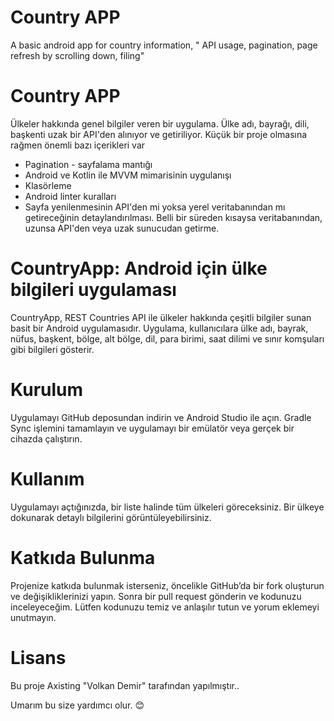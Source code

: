 # Country APP
A basic android app for country information, " API usage, pagination, page refresh by scrolling down, filing"

# Country APP
Ülkeler hakkında genel bilgiler veren bir uygulama. Ülke adı, bayrağı, dili, başkenti uzak bir API'den alınıyor ve getiriliyor.
Küçük bir proje olmasına rağmen önemli bazı içerikleri var
  - Pagination - sayfalama mantığı
  - Android ve Kotlin ile MVVM mimarisinin uygulanışı
  - Klasörleme
  - Android linter kuralları
  - Sayfa yenilenmesinin API'den mi yoksa yerel veritabanından mı getireceğinin detaylandırılması. Belli bir süreden kısaysa veritabanından, uzunsa API'den veya uzak sunucudan getirme.

 # CountryApp: Android için ülke bilgileri uygulaması
CountryApp, REST Countries API ile ülkeler hakkında çeşitli bilgiler sunan basit bir Android uygulamasıdır. Uygulama, kullanıcılara ülke adı, bayrak, nüfus, başkent, bölge, alt bölge, dil, para birimi, saat dilimi ve sınır komşuları gibi bilgileri gösterir.

 # Kurulum
Uygulamayı GitHub deposundan indirin ve Android Studio ile açın. Gradle Sync işlemini tamamlayın ve uygulamayı bir emülatör veya gerçek bir cihazda çalıştırın.

 # Kullanım
Uygulamayı açtığınızda, bir liste halinde tüm ülkeleri göreceksiniz. Bir ülkeye dokunarak detaylı bilgilerini görüntüleyebilirsiniz.

 # Katkıda Bulunma
Projenize katkıda bulunmak isterseniz, öncelikle GitHub’da bir fork oluşturun ve değişikliklerinizi yapın. Sonra bir pull request gönderin ve kodunuzu inceleyeceğim. Lütfen kodunuzu temiz ve anlaşılır tutun ve yorum eklemeyi unutmayın.

 # Lisans
Bu proje Axisting "Volkan Demir" tarafından yapılmıştır..

Umarım bu size yardımcı olur. 😊
